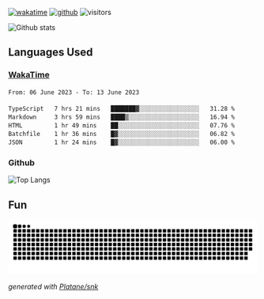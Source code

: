 [![wakatime](https://wakatime.com/badge/user/82c377cd-a54c-404c-b7df-177b313ca539.svg)](https://wakatime.com/@82c377cd-a54c-404c-b7df-177b313ca539)
[![github](https://img.shields.io/github/followers/xinthose?logo=github&style=plastic)](https://github.com/alanhamlett?tab=followers)
![visitors](https://visitor-badge.glitch.me/badge?page_id=xinthose&left_color=green&right_color=red)

![Github stats](https://github-readme-stats.vercel.app/api?username=xinthose&show_icons=true&theme=radical&count_private=true)

## Languages Used

### [WakaTime](https://wakatime.com/)
<!--START_SECTION:waka-->

```txt
From: 06 June 2023 - To: 13 June 2023

TypeScript   7 hrs 21 mins   ███████▓░░░░░░░░░░░░░░░░░   31.28 %
Markdown     3 hrs 59 mins   ████▒░░░░░░░░░░░░░░░░░░░░   16.94 %
HTML         1 hr 49 mins    ██░░░░░░░░░░░░░░░░░░░░░░░   07.76 %
Batchfile    1 hr 36 mins    █▓░░░░░░░░░░░░░░░░░░░░░░░   06.82 %
JSON         1 hr 24 mins    █▓░░░░░░░░░░░░░░░░░░░░░░░   06.00 %
```

<!--END_SECTION:waka-->

### Github

![Top Langs](https://github-readme-stats.vercel.app/api/top-langs/?username=xinthose)

## Fun
![github contribution grid snake animation](https://raw.githubusercontent.com/xinthose/xinthose/output/github-contribution-grid-snake.svg)

_generated with [Platane/snk](https://github.com/Platane/snk)_
